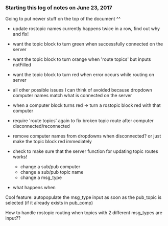 

### Starting this log of notes on June 23, 2017

Going to put newer stuff on the top of the document ^^

- update rostopic names currently happens twice in a row, find out why and fix!
- want the topic block to turn green when successfully connected on the server
- want the topic block to turn orange when 'route topics' but inputs notFilled
- want the topic block to turn red when error occurs while routing on server
- all other possible issues I can think of avoided because dropdown computer names match what is connected on the server
- when a computer block turns red -> turn a rostopic block red with that computer
- require 'route topics' again to fix broken topic route after computer disconnected/reconnected
- remove computer names from dropdowns when disconnected? or just make the topic block red immediately

- check to make sure that the server function for updating topic routes works!
	- change a sub/pub computer
	- change a sub/pub topic name
	- change a msg_type

- what happens when 

Cool feature: autopopulate the msg_type input as soon as the pub_topic is selected (if it already exists in pub_comp)

How to handle rostopic routing when topics with 2 different msg_types are input??

